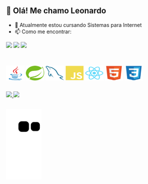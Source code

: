 ## 👋 Olá! Me chamo Leonardo

- 🌱 Atualmente estou cursando Sistemas para Internet
- 📫 Como me encontrar:
<div> 
  <a href="https://instagram.com/leonardo.bt14" target="_blank"><img src="https://img.shields.io/badge/-Instagram-%23E4405F?style=for-the-badge&logo=instagram&logoColor=white" target="_blank"></a>
  <a href = "mailto:leonardo3ktt@gmail.com"><img src="https://img.shields.io/badge/-Gmail-%23333?style=for-the-badge&logo=gmail&logoColor=white" target="_blank"></a>
  <a href="https://www.linkedin.com/in/leonardo-borges-teixeira-753148164" target="_blank"><img src="https://img.shields.io/badge/-LinkedIn-%230077B5?style=for-the-badge&logo=linkedin&logoColor=white" target="_blank"></a>  
</div>

 ##

<div style="display: inline_block"><br>
  <img align="center" height="40" width="50" src="https://raw.githubusercontent.com/devicons/devicon/master/icons/java/java-original.svg">
  <img align="center" height="40" width="50" src="https://raw.githubusercontent.com/devicons/devicon/master/icons/spring/spring-original.svg">
  <img align="center" height="40" width="50" src="https://raw.githubusercontent.com/devicons/devicon/master/icons/mysql/mysql-original.svg">
    <img align="center" height="40" width="50" src="https://raw.githubusercontent.com/devicons/devicon/master/icons/javascript/javascript-plain.svg">
  <img align="center" height="40" width="50" src="https://raw.githubusercontent.com/devicons/devicon/master/icons/react/react-original.svg">
  <img align="center" height="40" width="50" src="https://raw.githubusercontent.com/devicons/devicon/master/icons/html5/html5-original.svg">
  <img align="center" height="40" width="50" src="https://raw.githubusercontent.com/devicons/devicon/master/icons/css3/css3-original.svg">
</div>

##

 <div>
  <a href="https://github.com/LeonardoBorges14">
  <img height="180em" src="https://github-readme-stats.vercel.app/api?username=LeonardoBorges14&show_icons=true&theme=dracula&include_all_commits=true&count_private=true"/>
  <img height="180em" src="https://github-readme-stats.vercel.app/api/top-langs/?username=LeonardoBorges14&layout=compact&langs_count=7&theme=dracula"/>
</div>
  
  ##
  
 ![Snake animation](https://github.com/LeonardoBorges14/LeonardoBorges14/blob/output/github-contribution-grid-snake.svg)

